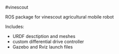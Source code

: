 #vinescout

ROS package for vinescout agricultural mobile robot

Includes:
- URDF desctiption and meshes
- custom differential drive controller
- Gazebo and Rviz launch files 
